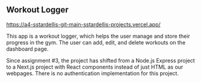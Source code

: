 ## Workout Logger

https://a4-sstardellis-git-main-sstardellis-projects.vercel.app/

This app is a workout logger, which helps the user manage and store their progress in the gym. 
The user can add, edit, and delete workouts on the dashboard page.

Since assignment #3, the project has shifted from a Node.js Express project to a Next.js project with React components instead of just HTML as our webpages.
There is no authentication implementation for this project.
